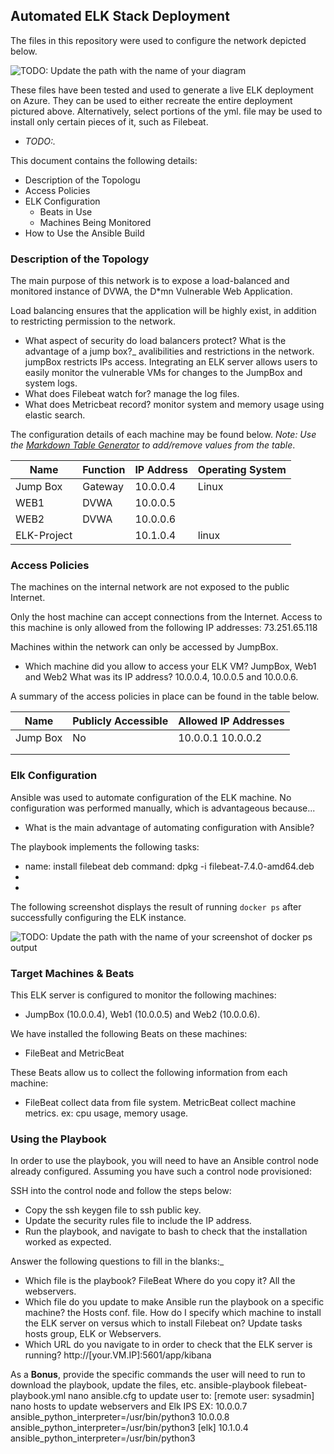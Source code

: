 ## Automated ELK Stack Deployment

The files in this repository were used to configure the network depicted below.

![TODO: Update the path with the name of your diagram](Images/diagram_filename.png)

These files have been tested and used to generate a live ELK deployment on Azure. They can be used to either recreate the entire deployment pictured above. Alternatively, select portions of the yml. file may be used to install only certain pieces of it, such as Filebeat.

  - _TODO:._

This document contains the following details:
- Description of the Topologu
- Access Policies
- ELK Configuration
  - Beats in Use
  - Machines Being Monitored
- How to Use the Ansible Build


### Description of the Topology

The main purpose of this network is to expose a load-balanced and monitored instance of DVWA, the D*mn Vulnerable Web Application.

Load balancing ensures that the application will be highly exist, in addition to restricting permission to the network.
- What aspect of security do load balancers protect? What is the advantage of a jump box?_
avalibilities and restrictions in the network. jumpBox restricts IPs access. 
Integrating an ELK server allows users to easily monitor the vulnerable VMs for changes to the JumpBox  and system logs.
- What does Filebeat watch for? manage the log files.
- What does Metricbeat record? monitor system and memory usage using elastic search.

The configuration details of each machine may be found below.
_Note: Use the [Markdown Table Generator](http://www.tablesgenerator.com/markdown_tables) to add/remove values from the table_.

| Name     | Function | IP Address | Operating System |
|----------|----------|------------|------------------|
| Jump Box | Gateway  | 10.0.0.4   | Linux            |
| WEB1     |  DVWA    | 10.0.0.5   |                  |
| WEB2     |  DVWA    | 10.0.0.6   |                  |
| ELK-Project|        | 10.1.0.4   | linux            |

### Access Policies

The machines on the internal network are not exposed to the public Internet. 

Only the host machine can accept connections from the Internet. Access to this machine is only allowed from the following IP addresses:
73.251.65.118

Machines within the network can only be accessed by JumpBox.
- Which machine did you allow to access your ELK VM? JumpBox, Web1 and Web2 What was its IP address? 10.0.0.4,  10.0.0.5 and 10.0.0.6.

A summary of the access policies in place can be found in the table below.

| Name     | Publicly Accessible | Allowed IP Addresses |
|----------|---------------------|----------------------|
| Jump Box |     No              | 10.0.0.1 10.0.0.2    |
|          |                     |                      |
|          |                     |                      |

### Elk Configuration

Ansible was used to automate configuration of the ELK machine. No configuration was performed manually, which is advantageous because...
- What is the main advantage of automating configuration with Ansible?

The playbook implements the following tasks:
-  name: install filebeat deb
   command: dpkg -i filebeat-7.4.0-amd64.deb
- 
- 

The following screenshot displays the result of running `docker ps` after successfully configuring the ELK instance.

![TODO: Update the path with the name of your screenshot of docker ps output](Images/docker_ps_output.png)

### Target Machines & Beats
This ELK server is configured to monitor the following machines:
- JumpBox (10.0.0.4), Web1 (10.0.0.5) and Web2 (10.0.0.6). 

We have installed the following Beats on these machines:
- FileBeat and MetricBeat

These Beats allow us to collect the following information from each machine:
- FileBeat collect data from file system. MetricBeat collect machine metrics. ex: cpu usage, memory usage.

### Using the Playbook
In order to use the playbook, you will need to have an Ansible control node already configured. Assuming you have such a control node provisioned: 

SSH into the control node and follow the steps below:
- Copy the ssh keygen file to ssh public key.
- Update the security rules file to include the IP address.
- Run the playbook, and navigate to bash to check that the installation worked as expected.

Answer the following questions to fill in the blanks:_
- Which file is the playbook? FileBeat  Where do you copy it? All the webservers. 
- Which file do you update to make Ansible run the playbook on a specific machine? the Hosts conf. file. How do I specify which machine to install the ELK server on versus which to install Filebeat on? Update tasks hosts group, ELK or Webservers.  
- Which URL do you navigate to in order to check that the ELK server is running? http://[your.VM.IP]:5601/app/kibana

As a **Bonus**, provide the specific commands the user will need to run to download the playbook, update the files, etc.  ansible-playbook filebeat-playbook.yml
nano ansible.cfg to update user to: [remote user: sysadmin]
nano hosts to update webservers and Elk IPS EX: 
10.0.0.7 ansible_python_interpreter=/usr/bin/python3
10.0.0.8 ansible_python_interpreter=/usr/bin/python3
[elk]
10.1.0.4 ansible_python_interpreter=/usr/bin/python3

